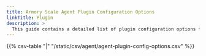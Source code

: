 ```yaml
---
title: Armory Scale Agent Plugin Configuration Options
linkTitle: Plugin
description: >
  This guide contains a detailed list of plugin configuration options for the Armory Scale Agent for Spinnaker and Kubernetes.
---
```



{{% csv-table "|" "/static/csv/agent/agent-plugin-config-options.csv" %}}

